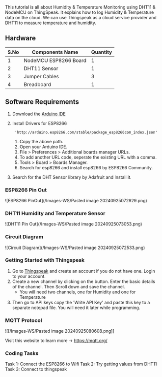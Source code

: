 This tutorial is all about Humidity & Temperature Monitoring using DHT11 & NodeMCU on ThingSpeak. It explains how to log Humidity & Temperature data on the cloud. We can use Thingspeak as a cloud service provider and DHT11 to measure temperature and humidity.

## Hardware

| S.No | Components Name       | Quantity |
| ---- | --------------------- | -------- |
| 1    | NodeMCU ESP8266 Board | 1        |
| 2    | DHT11 Sensor          | 1        |
| 3    | Jumper Cables         | 3        |
| 4    | Breadboard            | 1        |
## Software Requirements

1. Download the [Arduino IDE](https://support.arduino.cc/hc/en-us/articles/360019833020-Download-and-install-Arduino-IDE)
2. Install Drivers for ESP8266

		'http://arduino.esp8266.com/stable/package_esp8266com_index.json'
		
	1. Copy the above path.
	2. Open your Arduino IDE.
	3. File > Preferences > Additional boards manager URLs.
	4. To add another URL code, seperate the existing URL with a comma.
	5. Tools > Board > Boards Manager.
	6. Search for esp8266 and install esp8266 by ESP8266 Community.

3. Search for the DHT Sensor library by Adafruit and Install it.

### ESP8266 Pin Out

![ESP8266 PinOut](/Images-WS/Pasted image 20240925072929.png)

### DHT11 Humidity and Temperature Sensor

![DHT11 Pin Out](/Images-WS/Pasted image 20240925073053.png)

### Circuit Diagram

![Circuit Diagram](/Images-WS/Pasted image 20240925072533.png)


### Getting Started with Thingspeak

1. Go to [Thingspeak](https://thingspeak.com/) and create an account if you do not have one. Login to your account.  
2. Create a new channel by clicking on the button. Enter the basic details of the channel. Then Scroll down and save the channel. 
	- You will need two channels, one for Humidity and one for Temperature
3. Then go to API keys copy the 'Write API Key' and paste this key to a separate notepad file. You will need it later while programming.
### MQTT Protocol

![[/Images-WS/Pasted image 20240925080608.png]]

Visit this website to learn more -> https://mqtt.org/

### Coding Tasks

Task 1: Connect the ESP8266 to Wifi
Task 2: Try getting values from DHT11
Task 3: Connect to thingspeak
